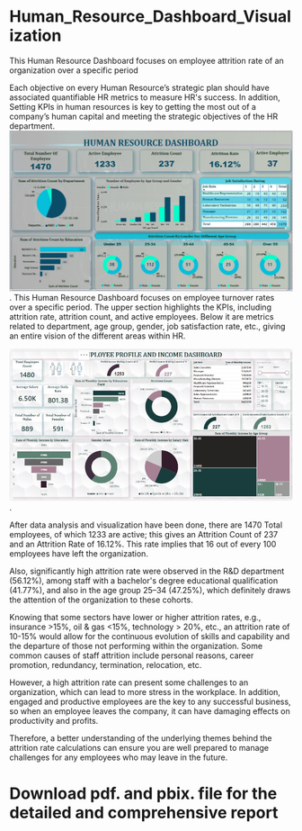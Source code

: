 # Human_Resource_Dashboard_Visualization
This Human Resource Dashboard focuses on employee attrition rate of an organization over a specific period

Each objective on every Human Resource’s strategic plan should have associated quantifiable HR metrics to measure HR's success. In addition, Setting KPIs in human resources is key to getting the most out of a company’s human capital and meeting the strategic objectives of the HR department.
![](./Human_Resource_Dashboard.JPG).
This Human Resource Dashboard focuses on employee turnover rates over a specific period. The upper section highlights the KPIs, including attrition rate, attrition count, and active employees. Below it are metrics related to department, age group, gender, job satisfaction rate, etc., giving an entire vision of the different areas within HR.

![](./Employee_profile_and_income_dashboard.JPG).

After data analysis and visualization have been done, there are 1470 Total employees, of which 1233 are active; this gives an Attrition Count of 237 and an Attrition Rate of 16.12%. This rate implies that 16 out of every 100 employees have left the organization. 

Also, significantly high attrition rate were observed in the R&D department (56.12%), among staff with a bachelor's degree educational qualification (41.77%), and also in the age group 25–34 (47.25%), which definitely draws the attention of the organization to these cohorts.

Knowing that some sectors have lower or higher attrition rates, e.g., insurance >15%, oil & gas <15%, technology > 20%, etc., an attrition rate of 10-15% would allow for the continuous evolution of skills and capability and the departure of those not performing within the organization. Some common causes of staff attrition include personal reasons, career promotion, redundancy, termination, relocation, etc.

However, a high attrition rate can present some challenges to an organization, which can lead to more stress in the workplace. In addition, engaged and productive employees are the key to any successful business, so when an employee leaves the company, it can have damaging effects on productivity and profits.

Therefore, a better understanding of the underlying themes behind the attrition rate calculations can ensure you are well prepared to manage challenges for any employees who may leave in the future.

# Download pdf. and pbix. file for the detailed and comprehensive report
